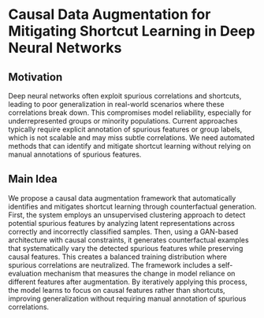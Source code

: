 # Causal Data Augmentation for Mitigating Shortcut Learning in Deep Neural Networks

## Motivation
Deep neural networks often exploit spurious correlations and shortcuts, leading to poor generalization in real-world scenarios where these correlations break down. This compromises model reliability, especially for underrepresented groups or minority populations. Current approaches typically require explicit annotation of spurious features or group labels, which is not scalable and may miss subtle correlations. We need automated methods that can identify and mitigate shortcut learning without relying on manual annotations of spurious features.

## Main Idea
We propose a causal data augmentation framework that automatically identifies and mitigates shortcut learning through counterfactual generation. First, the system employs an unsupervised clustering approach to detect potential spurious features by analyzing latent representations across correctly and incorrectly classified samples. Then, using a GAN-based architecture with causal constraints, it generates counterfactual examples that systematically vary the detected spurious features while preserving causal features. This creates a balanced training distribution where spurious correlations are neutralized. The framework includes a self-evaluation mechanism that measures the change in model reliance on different features after augmentation. By iteratively applying this process, the model learns to focus on causal features rather than shortcuts, improving generalization without requiring manual annotation of spurious correlations.